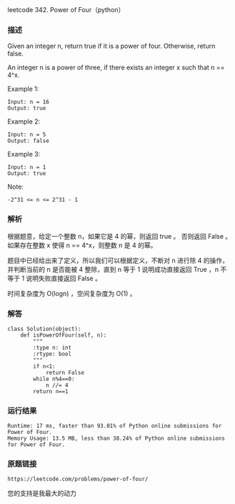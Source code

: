 leetcode  342. Power of Four（python）




### 描述

Given an integer n, return true if it is a power of four. Otherwise, return false.

An integer n is a power of three, if there exists an integer x such that n == 4^x.





Example 1:

	Input: n = 16
	Output: true

	
Example 2:

	Input: n = 5
	Output: false


Example 3:

	Input: n = 1
	Output: true



Note:


	-2^31 <= n <= 2^31 - 1


### 解析

根据题意，给定一个整数 n，如果它是 4 的幂，则返回 true 。 否则返回 False 。如果存在整数 x 使得 n == 4^x，则整数 n 是 4 的幂。

题目中已经给出来了定义，所以我们可以根据定义，不断对 n 进行除 4 的操作，并判断当前的 n 是否能被 4 整除，直到 n 等于 1 说明成功直接返回 True ，n 不等于 1 说明失败直接返回 False 。

时间复杂度为 O(logn) ，空间复杂度为 O(1) 。

### 解答
	class Solution(object):
	    def isPowerOfFour(self, n):
	        """
	        :type n: int
	        :rtype: bool
	        """
	        if n<1:
	            return False
	        while n%4==0:
	            n //= 4
	        return n==1
	
	



### 运行结果

	Runtime: 17 ms, faster than 93.01% of Python online submissions for Power of Four.
	Memory Usage: 13.5 MB, less than 38.24% of Python online submissions for Power of Four.

### 原题链接

	https://leetcode.com/problems/power-of-four/


您的支持是我最大的动力
